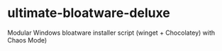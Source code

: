 # ultimate-bloatware-deluxe
Modular Windows bloatware installer script (winget + Chocolatey) with Chaos Mode)
